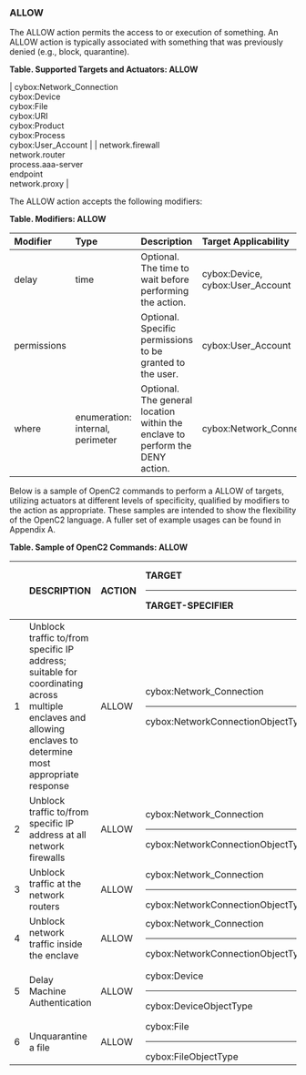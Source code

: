 ### ALLOW
The ALLOW action permits the access to or execution of something. 
An ALLOW action is typically associated with something that was previously denied (e.g., block, quarantine).

**Table. Supported Targets and Actuators: ALLOW**

| cybox:Network_Connection<br>cybox:Device<br>cybox:File<br>cybox:URI<br>cybox:Product<br>cybox:Process<br>cybox:User_Account |  | network.firewall<br>network.router<br>process.aaa-server<br>endpoint<br>network.proxy | 

The ALLOW action accepts the following modifiers:

**Table. Modifiers: ALLOW**

| Modifier | Type | Description | Target Applicability | 
| :--- | :--- | :--- | :--- | 
| delay | time | Optional.  The time to wait before performing the action. | cybox:Device, cybox:User_Account | 
| permissions |  | Optional.  Specific permissions to be granted to the user. | cybox:User_Account | 
| where | enumeration: internal, perimeter | Optional.  The general location within the enclave to perform the DENY action. | cybox:Network_Connection | 

Below is a sample of OpenC2 commands to perform a ALLOW of targets, utilizing actuators at different levels of specificity, qualified by modifiers to the action as appropriate. These samples are intended to show the flexibility of the OpenC2 language. A fuller set of example usages can be found in Appendix A.

**Table. Sample of OpenC2 Commands: ALLOW**

|  | DESCRIPTION | ACTION | TARGET<hr>TARGET-SPECIFIER | ACTUATOR<hr>ACTUATOR-SPECIFIER | MODIFIER | 
| :--- | :--- | :--- | :--- | :--- | :--- | 
| 1 | Unblock traffic to/from specific IP address; suitable for coordinating across multiple enclaves and allowing enclaves to determine most appropriate response | ALLOW | cybox:Network_Connection<hr>cybox:NetworkConnectionObjectType | <hr> |  | 
| 2 | Unblock traffic to/from specific IP address at all network firewalls | ALLOW | cybox:Network_Connection<hr>cybox:NetworkConnectionObjectType | network.firewall<hr>(optional) |  | 
| 3 | Unblock traffic at the network routers | ALLOW | cybox:Network_Connection<hr>cybox:NetworkConnectionObjectType | network.router<hr>(optional) |  | 
| 4 | Unblock network traffic inside the enclave | ALLOW | cybox:Network_Connection<hr>cybox:NetworkConnectionObjectType | <hr> | where = internal | 
| 5 | Delay Machine Authentication | ALLOW | cybox:Device<hr>cybox:DeviceObjectType | process.aaa-server<hr>(optional) | delay = <TIME> | 
| 6 | Unquarantine a file | ALLOW | cybox:File<hr>cybox:FileObjectType | endpoint<hr>(optional) |  | 
